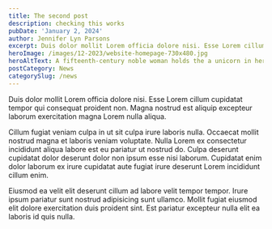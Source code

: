 ```yaml
---
title: The second post
description: checking this works
pubDate: 'January 2, 2024'
author: Jennifer Lyn Parsons
excerpt: Duis dolor mollit Lorem officia dolore nisi. Esse Lorem cillum cupidatat tempor qui consequat proident non. Magna nostrud est aliquip excepteur laborum exercitation magna Lorem nulla aliqua.
heroImage: /images/12-2023/website-homepage-730x480.jpg
heroAltText: A fifteenth-century noble woman holds the a unicorn in her lap
postCategory: News
categorySlug: /news
---
```

Duis dolor mollit Lorem officia dolore nisi. Esse Lorem cillum cupidatat tempor qui consequat proident non. Magna nostrud est aliquip excepteur laborum exercitation magna Lorem nulla aliqua.

Cillum fugiat veniam culpa in ut sit culpa irure laboris nulla. Occaecat mollit nostrud magna et laboris veniam voluptate. Nulla Lorem ex consectetur incididunt aliqua labore est eu pariatur ut nostrud do. Culpa deserunt cupidatat dolor deserunt dolor non ipsum esse nisi laborum. Cupidatat enim dolor laborum ex irure cupidatat aute fugiat irure deserunt Lorem incididunt cillum enim.

Eiusmod ea velit elit deserunt cillum ad labore velit tempor tempor. Irure ipsum pariatur sunt nostrud adipisicing sunt ullamco. Mollit fugiat eiusmod elit dolore exercitation duis proident sint. Est pariatur excepteur nulla elit ea laboris id quis nulla.